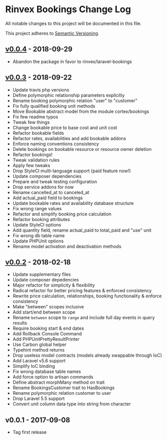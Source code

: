 # Rinvex Bookings Change Log

All notable changes to this project will be documented in this file.

This project adheres to [Semantic Versioning](CONTRIBUTING.md).


## [v0.0.4] - 2018-09-29
- Abandon the package in favor to rinvex/laravel-bookings

## [v0.0.3] - 2018-09-22
- Update travis php versions
- Define polymorphic relationship parameters explicitly
- Rename booking polymorphic relation "user" to "customer"
- Fix fully qualified booking unit methods
- Move Bookable abstract model from the module cortex/bookings
- Fix few readme typos
- Tweak few things
- Change bookable price to base cost and unit cost
- Refactor bookable fields
- Refactor rates, availabilities and add bookable addons
- Enforce naming conventions consistency
- Delete bookings on bookable resource or resource owner deletion
- Refactor bookings!
- Tweak validation rules
- Apply few tweaks
- Drop StyleCI multi-language support (paid feature now!)
- Update composer dependencies
- Prepare and tweak testing configuration
- Drop service addons for now
- Rename cancelled_at to canceled_at
- Add actual_paid field to bookings
- Update bookable rates and availability database structure
- Fix wrong range values
- Refactor and simplify booking price calculation
- Refactor booking attributes
- Update StyleCI options
- Add quantity field, rename actual_paid to total_paid and "use" unit
- Fix wrong db table name
- Update PHPUnit options
- Rename model activation and deactivation methods

## [v0.0.2] - 2018-02-18
- Update supplementary files
- Update composer depedencies
- Major refactor for simplicity & flexibility
- Radical refactor for better pricing features & enforced consistency
- Rewrite price calculation, relationships, booking functionality & enforce consistency
- Make "between" scopes inclusive
- Add start/end between scope
- Rename `between` scope to `range` and include full day events in query results
- Require booking start & end dates
- Add Rollback Console Command
- Add PHPUnitPrettyResultPrinter
- Use Carbon global helper
- Typehint method returns
- Drop useless model contracts (models already swappable through IoC)
- Add Laravel v5.6 support
- Simplify IoC binding
- Fix wrong database table names
- Add force option to artisan commands
- Define abstract morphMany method on trait
- Rename BookingsCustomer trait to HasBookings
- Rename polymorphic relation customer to user
- Drop Laravel 5.5 support
- Convert unit column data type into string from character

## v0.0.1 - 2017-09-08
- Tag first release

[v0.0.4]: https://github.com/rinvex/bookings/compare/v0.0.3...v0.0.4
[v0.0.3]: https://github.com/rinvex/bookings/compare/v0.0.2...v0.0.3
[v0.0.2]: https://github.com/rinvex/bookings/compare/v0.0.1...v0.0.2
